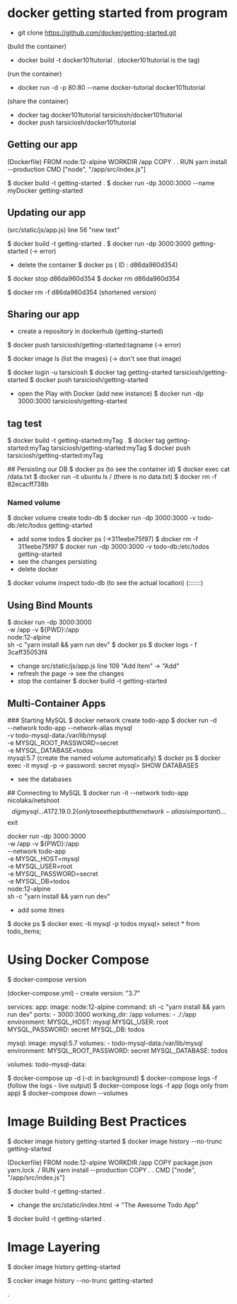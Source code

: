 
# docker getting started from program

- git clone https://github.com/docker/getting-started.git

(build the container)
- docker build -t docker101tutorial . (docker101tutorial is the tag)

(run the container)
- docker run -d -p 80:80 --name docker-tutorial docker101tutorial

(share the container)
- docker tag docker101tutorial tarsiciosh/docker101tutorial
- docker push tarsiciosh/docker101tutorial

## Getting our app
(Dockerfile)
FROM node:12-alpine
WORKDIR /app
COPY . .
RUN yarn install --production
CMD ["node", "/app/src/index.js"]

$ docker build -t getting-started .
$ docker run -dp 3000:3000 --name myDocker getting-started

## Updating our app
(src/static/js/app.js)
line 56 "new text"

$ docker build -t getting-started .
$ docker run -dp 3000:3000 getting-started
(-> error)

- delete the container
$ docker ps ( ID : d86da960d354)

$ docker stop d86da960d354
$ docker rm d86da960d354

$ docker rm -f d86da960d354 (shortened version)

## Sharing our app
- create a repository in dockerhub (getting-started)

$ docker push tarsiciosh/getting-started:tagname
(-> error)

$ docker image ls (list the images)
(-> don't see that image)

$ docker login -u tarsiciosh
$ docker tag getting-started tarsiciosh/getting-started
$ docker push tarsiciosh/getting-started

- open the Play with Docker (add new instance)
$ docker run -dp 3000:3000 tarsiciosh/getting-started

## tag test
$ docker build -t getting-started:myTag .
$ docker tag getting-started:myTag tarsiciosh/getting-started:myTag
$ docker push tarsiciosh/getting-started:myTag

## Persisting our DB
$ docker ps (to see the container id)
$ docker exec <container-id> cat /data.txt
$ docker run -it ubuntu ls / (there is no data.txt)
$ docker rm -f 82ecacff738b

### Named volume
$ docker volume create todo-db
$ docker run -dp 3000:3000 -v todo-db:/etc/todos getting-started
- add some todos
$ docker ps (->311eebe75f97)
$ docker rm -f 311eebe75f97
$ docker run -dp 3000:3000 -v todo-db:/etc/todos getting-started
- see the changes persisting
- delete docker

$ docker volume inspect todo-db (to see the actual location)
(:::::::)

## Using Bind Mounts
$ docker run -dp 3000:3000 \
    -w /app -v ${PWD}:/app \
    node:12-alpine \
    sh -c "yarn install && yarn run dev"
$ docker ps
$ docker logs - f 3caff35053f4
- change src/static/js/app.js line 109 "Add Item" -> "Add"
- refresh the page -> see the changes
- stop the container
$ docker build -t getting-started

## Multi-Container Apps
### Starting MySQL
$ docker network create todo-app
$ docker run -d \
    --network todo-app --network-alias mysql \
    -v todo-mysql-data:/var/lib/mysql \
    -e MYSQL_ROOT_PASSWORD=secret \
    -e MYSQL_DATABASE=todos \
    mysql:5.7
(create the named volume automatically)
$ docker ps
$ docker exec -it <mysql-container-id> mysql -p
-> password: secret
mysql> SHOW DATABASES
- see the databases

## Connecting to MySQL
$ docker run -it --network todo-app nicolaka/netshoot
$$ dig mysql
...
A 172.19.0.2 (only to see the ip but the network-alias is important)
...
$$ exit

docker run -dp 3000:3000 \
  -w /app -v ${PWD}:/app \
  --network todo-app \
  -e MYSQL_HOST=mysql \
  -e MYSQL_USER=root \
  -e MYSQL_PASSWORD=secret \
  -e MYSQL_DB=todos \
  node:12-alpine \
  sh -c "yarn install && yarn run dev"

- add some itmes

$ docke ps
$ docker exec -ti <mysql-container-id> mysql -p todos
mysql> select * from todo_items;

# Using Docker Compose
$ docker-compose version

(docker-compose.yml) - create
version: "3.7"

services:
  app:
    image: node:12-alpine
    command: sh -c "yarn install && yarn run dev"
    ports:
      - 3000:3000
    working_dir: /app
    volumes:
      - ./:/app
    environment:
      MYSQL_HOST: mysql
      MYSQL_USER: root
      MYSQL_PASSWORD: secret
      MYSQL_DB: todos

  mysql:
    image: mysql:5.7
    volumes:
      - todo-mysql-data:/var/lib/mysql
    environment:
      MYSQL_ROOT_PASSWORD: secret
      MYSQL_DATABASE: todos

volumes:
  todo-mysql-data:

$ docker-compose up -d (-d: in background)
$ docker-compose logs -f (follow the logs - live output)
$ docker-compose logs -f app (logs only from app)
$ docker-compose down --volumes

# Image Building Best Practices
$ docker image history getting-started
$ docker image history --no-trunc getting-started

(Dockerfile)
FROM node:12-alpine
WORKDIR /app
COPY package.json yarn.lock ./
RUN yarn install --production
COPY . .
CMD ["node", "/app/src/index.js"]

$ docker build -t getting-started .

- change the src/static/index.html -> "The Awesome Todo App"

$ docker build -t getting-started .


# Image Layering

$ docker image history getting-started

$ cocker image history --no-trunc getting-started










.
